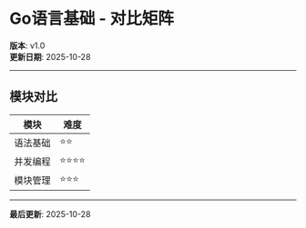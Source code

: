 # Go语言基础 - 对比矩阵

**版本**: v1.0  
**更新日期**: 2025-10-28

---

## 模块对比

| 模块 | 难度 |
|------|------|
| 语法基础 | ⭐⭐ |
| 并发编程 | ⭐⭐⭐⭐ |
| 模块管理 | ⭐⭐⭐ |

---

**最后更新**: 2025-10-28

